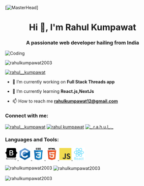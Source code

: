 [![MasterHead](https://res.cloudinary.com/superfolio/image/upload/v1620689979/68747470733a2f2f692e70696e696d672e636f6d2f6f726967696e616c732f63362f33332f63322f63363333633230656465383266306530636564376435373064626533613166332e676966_yjuh2s.gif)]

<h1 align="center">Hi 👋, I'm Rahul Kumpawat</h1>
<h3 align="center">A passionate web developer hailing from India</h3>
<img aling="right" alt="Coding" width="400" src="https://camo.githubusercontent.com/19db51af5f90f1b152bc0b9078f5fe97053955be5074f03f17019c70345bdcdb/68747470733a2f2f6d69726f2e6d656469756d2e636f6d2f6d61782f313336302f302a37513379765349765f7430696f4a2d5a2e676966">

<p align="left"> <img src="https://komarev.com/ghpvc/?username=rahulkumpawat2003&label=Profile%20views&color=0e75b6&style=flat" alt="rahulkumpawat2003" /> </p>

<p align="left"> <a href="https://twitter.com/rahul__kumpawat" target="blank"><img src="https://img.shields.io/twitter/follow/rahul__kumpawat?logo=twitter&style=for-the-badge" alt="rahul__kumpawat" /></a> </p>

- 🔭 I’m currently working on **Full Stack Threads app**

- 🌱 I’m currently learning **React.js,NextJs**

- 📫 How to reach me **rahulkumpawat12@gmail.com**

<h3 align="left">Connect with me:</h3>
<p align="left">
<a href="https://twitter.com/rahul__kumpawat" target="blank"><img align="center" src="https://raw.githubusercontent.com/rahuldkjain/github-profile-readme-generator/master/src/images/icons/Social/twitter.svg" alt="rahul__kumpawat" height="30" width="40" /></a>
<a href="https://linkedin.com/in/rahul kumpawat" target="blank"><img align="center" src="https://raw.githubusercontent.com/rahuldkjain/github-profile-readme-generator/master/src/images/icons/Social/linked-in-alt.svg" alt="rahul kumpawat" height="30" width="40" /></a>
<a href="https://instagram.com/_.r.a.h.u.l_._" target="blank"><img align="center" src="https://raw.githubusercontent.com/rahuldkjain/github-profile-readme-generator/master/src/images/icons/Social/instagram.svg" alt="_.r.a.h.u.l_._" height="30" width="40" /></a>
</p>

<h3 align="left">Languages and Tools:</h3>
<p align="left"> <a href="https://getbootstrap.com" target="_blank" rel="noreferrer"> <img src="https://raw.githubusercontent.com/devicons/devicon/master/icons/bootstrap/bootstrap-plain-wordmark.svg" alt="bootstrap" width="40" height="40"/> </a> <a href="https://www.cprogramming.com/" target="_blank" rel="noreferrer"> <img src="https://raw.githubusercontent.com/devicons/devicon/master/icons/c/c-original.svg" alt="c" width="40" height="40"/> </a> <a href="https://www.w3schools.com/css/" target="_blank" rel="noreferrer"> <img src="https://raw.githubusercontent.com/devicons/devicon/master/icons/css3/css3-original-wordmark.svg" alt="css3" width="40" height="40"/> </a> <a href="https://www.w3.org/html/" target="_blank" rel="noreferrer"> <img src="https://raw.githubusercontent.com/devicons/devicon/master/icons/html5/html5-original-wordmark.svg" alt="html5" width="40" height="40"/> </a> <a href="https://developer.mozilla.org/en-US/docs/Web/JavaScript" target="_blank" rel="noreferrer"> <img src="https://raw.githubusercontent.com/devicons/devicon/master/icons/javascript/javascript-original.svg" alt="javascript" width="40" height="40"/> </a> <a href="https://reactjs.org/" target="_blank" rel="noreferrer"> <img src="https://raw.githubusercontent.com/devicons/devicon/master/icons/react/react-original-wordmark.svg" alt="react" width="40" height="40"/> </a> </p>

<p><img align="left" src="https://github-readme-stats.vercel.app/api/top-langs?username=rahulkumpawat2003&show_icons=true&locale=en&layout=compact" alt="rahulkumpawat2003" /></p>

<p>&nbsp;<img align="center" src="https://github-readme-stats.vercel.app/api?username=rahulkumpawat2003&show_icons=true&locale=en" alt="rahulkumpawat2003" /></p>

<p><img align="center" src="https://github-readme-streak-stats.herokuapp.com/?user=rahulkumpawat2003&" alt="rahulkumpawat2003" /></p>
